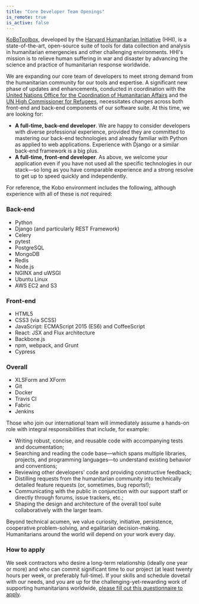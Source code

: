 ```yaml
---
title: "Core Developer Team Openings"
is_remote: true
is_active: false
---
```


[KoBoToolbox](http://www.kobotoolbox.org/), developed by the [Harvard Humanitarian Initiative](http://hhi.harvard.edu/) (HHI), is a state-of-the-art, open-source suite of tools for data collection and analysis in humanitarian emergencies and other challenging environments. HHI's mission is to relieve human suffering in war and disaster by advancing the science and practice of humanitarian response worldwide.

We are expanding our core team of developers to meet strong demand from the humanitarian community for our tools and expertise. A significant new phase of updates and enhancements, conducted in coordination with the [United Nations Office for the Coordination of Humanitarian Affairs](http://www.unocha.org/) and the [UN High Commissioner for Refugees](http://www.unhcr.org/), necessitates changes across both front-end and back-end components of our software suite. At this time, we are looking for:

* **A full-time, back-end developer**. We are happy to consider developers with diverse professional experience, provided they are committed to mastering our back-end technologies and already familiar with Python as applied to web applications. Experience with Django or a similar back-end framework is a big plus.
* **A full-time, front-end developer**. As above, we welcome your application even if you have not used all the specific technologies in our stack—so long as you have comparable experience and a strong resolve to get up to speed quickly and independently.

For reference, the Kobo environment includes the following, although experience with all of these is _not_ required:

### Back-end

* Python
* Django (and particularly REST Framework)
* Celery
* pytest
* PostgreSQL
* MongoDB
* Redis
* Node.js
* NGINX and uWSGI
* Ubuntu Linux
* AWS EC2 and S3

### Front-end

* HTML5
* CSS3 (via SCSS)
* JavaScript: ECMAScript 2015 (ES6) and CoffeeScript
* React: JSX and Flux architecture
* Backbone.js
* npm, webpack, and Grunt
* Cypress

### Overall

* XLSForm and XForm
* Git
* Docker
* Travis CI
* Fabric
* Jenkins

Those who join our international team will immediately assume a hands-on role with integral responsibilities that include, for example:

* Writing robust, concise, and reusable code with accompanying tests and documentation;
* Searching and reading the code base—which spans multiple libraries, projects, and programming languages—to understand existing behavior and conventions;
* Reviewing other developers' code and providing constructive feedback;
* Distilling requests from the humanitarian community into technically detailed feature requests (or, sometimes, bug reports!);
* Communicating with the public in conjunction with our support staff or directly through forums, issue trackers, etc.;
* Shaping the design and architecture of the overall tool suite collaboratively with the larger team.

Beyond technical acumen, we value curiosity, initiative, persistence, cooperative problem-solving, and egalitarian decision-making. Humanitarians around the world will depend on your work every day.

### How to apply

We seek contractors who desire a long-term relationship (ideally one year or more) and who can commit significant time to our project (at least twenty hours per week, or preferably full-time). If your skills and schedule dovetail with our needs, and you are up for the challenging-yet-rewarding work of supporting humanitarians worldwide, [please fill out this questionnaire to apply](https://ee.humanitarianresponse.info/::d26zTYKn).
